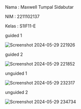 Nama : Maxwell Tumpal Sidabutar

NIM : 2211102137

Kelas : S1IF11-E

guided 1

![Screenshot 2024-05-29 221926](https://github.com/MaxwellSidabutar/Repository-praktikum-algoritma-dan-struktur-data/assets/163196340/d106c3f8-b21d-47d2-9cda-6cc16aae94ec)

guided 2

![Screenshot 2024-05-29 221852](https://github.com/MaxwellSidabutar/Repository-praktikum-algoritma-dan-struktur-data/assets/163196340/52107a34-7c64-462e-9166-daf67a581305)

unguided 1

![Screenshot 2024-05-29 232317](https://github.com/MaxwellSidabutar/Repository-praktikum-algoritma-dan-struktur-data/assets/163196340/5f34f2d0-0dac-46b4-b515-134653bb6886)

unguided 2

![Screenshot 2024-05-29 234734](https://github.com/MaxwellSidabutar/Repository-praktikum-algoritma-dan-struktur-data/assets/163196340/5948ccff-52fa-411a-931f-c12ea4338b91)
